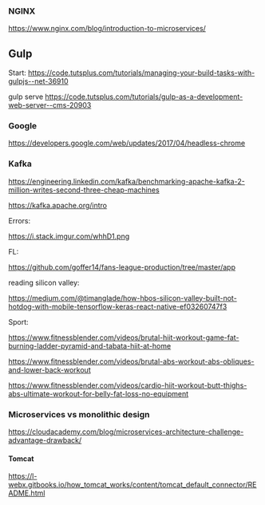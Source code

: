 ### NGINX

https://www.nginx.com/blog/introduction-to-microservices/

## Gulp

Start:
https://code.tutsplus.com/tutorials/managing-your-build-tasks-with-gulpjs--net-36910

gulp serve
https://code.tutsplus.com/tutorials/gulp-as-a-development-web-server--cms-20903


### Google

https://developers.google.com/web/updates/2017/04/headless-chrome

### Kafka

 https://engineering.linkedin.com/kafka/benchmarking-apache-kafka-2-million-writes-second-three-cheap-machines
    
 https://kafka.apache.org/intro
    
    
    
    
Errors:


  https://i.stack.imgur.com/whhD1.png



FL:

 https://github.com/goffer14/fans-league-production/tree/master/app

reading silicon valley:

https://medium.com/@timanglade/how-hbos-silicon-valley-built-not-hotdog-with-mobile-tensorflow-keras-react-native-ef03260747f3


Sport:

https://www.fitnessblender.com/videos/brutal-hiit-workout-game-fat-burning-ladder-pyramid-and-tabata-hiit-at-home

https://www.fitnessblender.com/videos/brutal-abs-workout-abs-obliques-and-lower-back-workout

https://www.fitnessblender.com/videos/cardio-hiit-workout-butt-thighs-abs-ultimate-workout-for-belly-fat-loss-no-equipment


### Microservices vs monolithic design


https://cloudacademy.com/blog/microservices-architecture-challenge-advantage-drawback/

#### Tomcat


https://l-webx.gitbooks.io/how_tomcat_works/content/tomcat_default_connector/README.html
